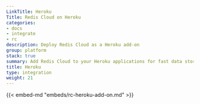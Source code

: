 ```yaml
---
LinkTitle: Heroku
Title: Redis Cloud on Heroku
categories:
- docs
- integrate
- rc
description: Deploy Redis Cloud as a Heroku add-on
group: platform
stack: true
summary: Add Redis Cloud to your Heroku applications for fast data storage and caching.
title: Heroku
type: integration
weight: 21
---
```


{{< embed-md "embeds/rc-heroku-add-on.md" >}}
